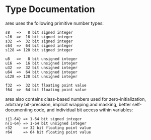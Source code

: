 # Type Documentation

ares uses the following primitive number types:
```
s8   =>   8 bit signed integer
s16  =>  16 bit signed integer
s32  =>  32 bit signed integer
s64  =>  64 bit signed integer
s128 => 128 bit signed integer

u8   =>   8 bit unsigned integer
u16  =>  16 bit unsigned integer
u32  =>  32 bit unsigned integer
u64  =>  64 bit unsigned integer
u128 => 128 bit unsigned integer

f32  =>  32 bit floating point value
f64  =>  64 bit floating point value
```
ares also contains class-based numbers used for zero-initialization, arbitrary bit-precision, implicit wrapping and masking, better self-documenting code, and individual bit access within variables:
```
i{1-64} => 1-64 bit signed integer
n{1-64} => 1-64 bit unsigned integer
r32     => 32 bit floating point value
r64     => 64 bit floating point value
```
